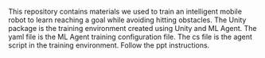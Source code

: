 This repository contains materials we used to train an intelligent mobile robot to learn reaching a goal while avoiding hitting obstacles. The Unity package is the training environment created using Unity and ML Agent. The yaml file is the ML Agent training configuration file. The cs file is the agent script in the training environment. Follow the ppt instructions. 
